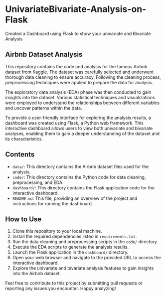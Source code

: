 # UnivariateBivariate-Analysis-on-Flask
Created a Dashboard using Flask to show your univariate and Bivariate Analysis

## Airbnb Dataset Analysis

This repository contains the code and analysis for the famous Airbnb dataset from Kaggle. The dataset was carefully selected and underwent thorough data cleaning to ensure accuracy. Following the cleaning process, preprocessing techniques were applied to prepare the data for analysis.

The exploratory data analysis (EDA) phase was then conducted to gain insights into the dataset. Various statistical techniques and visualizations were employed to understand the relationships between different variables and uncover patterns within the data.

To provide a user-friendly interface for exploring the analysis results, a dashboard was created using Flask, a Python web framework. This interactive dashboard allows users to view both univariate and bivariate analyses, enabling them to gain a deeper understanding of the dataset and its characteristics.

## Contents

- `data/`: This directory contains the Airbnb dataset files used for the analysis.
- `code/`: This directory contains the Python code for data cleaning, preprocessing, and EDA.
- `dashboard/`: This directory contains the Flask application code for the interactive dashboard.
- `README.md`: This file, providing an overview of the project and instructions for running the dashboard.

## How to Use

1. Clone this repository to your local machine.
2. Install the required dependencies listed in `requirements.txt`.
3. Run the data cleaning and preprocessing scripts in the `code/` directory.
4. Execute the EDA scripts to generate the analysis results.
5. Launch the Flask application in the `dashboard/` directory.
6. Open your web browser and navigate to the provided URL to access the interactive dashboard.
7. Explore the univariate and bivariate analysis features to gain insights into the Airbnb dataset.

Feel free to contribute to this project by submitting pull requests or reporting any issues you encounter. Happy analyzing!
